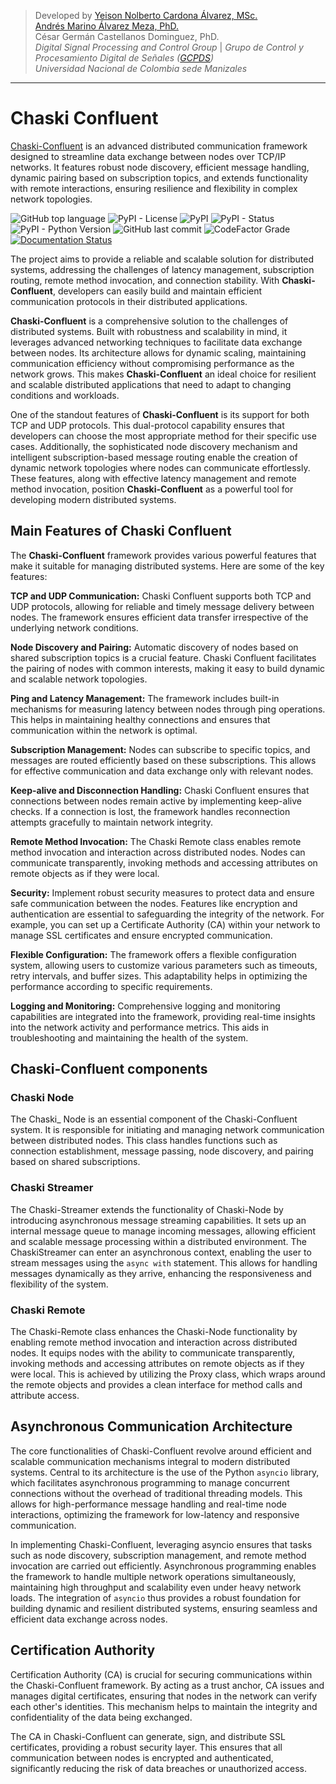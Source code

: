 > Developed by [Yeison Nolberto Cardona Álvarez, MSc.](https://github.com/yeisonCardona)  
[Andrés Marino Álvarez Meza, PhD.](https://github.com/amalvarezme)  
César Germán Castellanos Dominguez, PhD.  
> _Digital Signal Processing and Control Group_  | _Grupo de Control y Procesamiento Digital de Señales ([GCPDS](https://github.com/UN-GCPDS/))_  
> _Universidad Nacional de Colombia sede Manizales_  

----

# Chaski Confluent

[Chaski-Confluent](https://github.com/dunderlab/python-chaski) is an advanced distributed communication framework designed to
streamline data exchange between nodes over TCP/IP networks. It features robust
node discovery, efficient message handling, dynamic pairing based on subscription
topics, and extends functionality with remote interactions, ensuring resilience and
flexibility in complex network topologies.

![GitHub top language](https://img.shields.io/github/languages/top/dunderlab/python-chaski)
![PyPI - License](https://img.shields.io/pypi/l/chaski)
![PyPI](https://img.shields.io/pypi/v/chaski)
![PyPI - Status](https://img.shields.io/pypi/status/chaski)
![PyPI - Python Version](https://img.shields.io/pypi/pyversions/chaski)
![GitHub last commit](https://img.shields.io/github/last-commit/dunderlab/python-chaski)
![CodeFactor Grade](https://img.shields.io/codefactor/grade/github/dunderlab/python-chaski)
[![Documentation Status](https://readthedocs.org/projects/chaski-confluent/badge/?version=latest)](https://chaski-confluent.readthedocs.io/en/latest/?badge=latest)

The project aims to provide a reliable and scalable solution for distributed systems,
addressing the challenges of latency management, subscription routing, remote method
invocation, and connection stability. With **Chaski-Confluent**, developers can easily
build and maintain efficient communication protocols in their distributed applications.

**Chaski-Confluent** is a comprehensive solution to the challenges of distributed systems.
Built with robustness and scalability in mind, it leverages advanced networking
techniques to facilitate data exchange between nodes. Its architecture allows for
dynamic scaling, maintaining communication efficiency without compromising performance
as the network grows. This makes **Chaski-Confluent** an ideal choice for resilient and
scalable distributed applications that need to adapt to changing conditions and workloads.

One of the standout features of **Chaski-Confluent** is its support for both TCP and UDP
protocols. This dual-protocol capability ensures that developers can choose the most
appropriate method for their specific use cases. Additionally, the sophisticated node
discovery mechanism and intelligent subscription-based message routing enable the
creation of dynamic network topologies where nodes can communicate effortlessly.
These features, along with effective latency management and remote method invocation,
position **Chaski-Confluent** as a powerful tool for developing modern distributed systems.


## Main Features of Chaski Confluent

The **Chaski-Confluent** framework provides various powerful features that make it suitable for managing distributed systems. Here are some of the key features:

**TCP and UDP Communication:**
Chaski Confluent supports both TCP and UDP protocols, allowing for reliable and timely message delivery between nodes. The framework ensures efficient data transfer irrespective of the underlying network conditions.

**Node Discovery and Pairing:**
Automatic discovery of nodes based on shared subscription topics is a crucial feature. Chaski Confluent facilitates the pairing of nodes with common interests, making it easy to build dynamic and scalable network topologies.

**Ping and Latency Management:**
The framework includes built-in mechanisms for measuring latency between nodes through ping operations. This helps in maintaining healthy connections and ensures that communication within the network is optimal.

**Subscription Management:**
Nodes can subscribe to specific topics, and messages are routed efficiently based on these subscriptions. This allows for effective communication and data exchange only with relevant nodes.

**Keep-alive and Disconnection Handling:**
Chaski Confluent ensures that connections between nodes remain active by implementing keep-alive checks. If a connection is lost, the framework handles reconnection attempts gracefully to maintain network integrity.

**Remote Method Invocation:**
The Chaski Remote class enables remote method invocation and interaction across distributed nodes. Nodes can communicate transparently, invoking methods and accessing attributes on remote objects as if they were local.

**Security:**
Implement robust security measures to protect data and ensure safe communication between the nodes. Features like encryption and authentication are essential to safeguarding the integrity of the network. For example, you can set up a Certificate Authority (CA) within your network to manage SSL certificates and ensure encrypted communication.

**Flexible Configuration:**
The framework offers a flexible configuration system, allowing users to customize various parameters such as timeouts, retry intervals, and buffer sizes. This adaptability helps in optimizing the performance according to specific requirements.

**Logging and Monitoring:**
Comprehensive logging and monitoring capabilities are integrated into the framework, providing real-time insights into the network activity and performance metrics. This aids in troubleshooting and maintaining the health of the system.


## Chaski-Confluent components

### Chaski Node

The Chaski_ Node is an essential component of the Chaski-Confluent system. It is responsible for initiating and managing
network communication between distributed nodes. This class handles functions such as connection establishment,
message passing, node discovery, and pairing based on shared subscriptions.

### Chaski Streamer

The Chaski-Streamer extends the functionality of Chaski-Node by introducing asynchronous message streaming capabilities.
It sets up an internal message queue to manage incoming messages, allowing efficient and scalable message processing within a distributed environment.
The ChaskiStreamer can enter an asynchronous context, enabling the user to stream messages using the `async with` statement.
This allows for handling messages dynamically as they arrive, enhancing the responsiveness and flexibility of the system.

### Chaski Remote

The Chaski-Remote class enhances the Chaski-Node functionality by enabling remote method invocation and interaction
across distributed nodes. It equips nodes with the ability to communicate transparently, invoking methods and accessing
attributes on remote objects as if they were local. This is achieved by utilizing the Proxy class, which wraps around
the remote objects and provides a clean interface for method calls and attribute access.


## Asynchronous Communication Architecture

The core functionalities of Chaski-Confluent revolve around efficient and scalable
communication mechanisms integral to modern distributed systems. Central to its
architecture is the use of the Python `asyncio` library, which facilitates asynchronous
programming to manage concurrent connections without the overhead of traditional
threading models. This allows for high-performance message handling and real-time
node interactions, optimizing the framework for low-latency and responsive communication.

In implementing Chaski-Confluent, leveraging asyncio ensures that tasks such as
node discovery, subscription management, and remote method invocation are carried
out efficiently. Asynchronous programming enables the framework to handle multiple
network operations simultaneously, maintaining high throughput and scalability even
under heavy network loads. The integration of `asyncio` thus provides a robust
foundation for building dynamic and resilient distributed systems, ensuring seamless
and efficient data exchange across nodes.

## Certification Authority

Certification Authority (CA) is crucial for securing communications within the Chaski-Confluent framework.
By acting as a trust anchor, CA issues and manages digital certificates, ensuring that nodes in the network
can verify each other's identities. This mechanism helps to maintain the integrity and confidentiality of
the data being exchanged.

The CA in Chaski-Confluent can generate, sign, and distribute SSL certificates, providing a robust
security layer. This ensures that all communication between nodes is encrypted and authenticated,
significantly reducing the risk of data breaches or unauthorized access.


